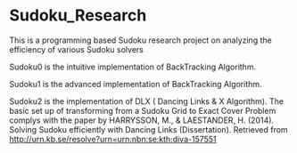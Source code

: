 # Sudoku_Research
This is a programming based Sudoku research project on analyzing the efficiency of various Sudoku solvers

Sudoku0 is the intuitive implementation of BackTracking Algorithm.

Sudoku1 is the advanced implementation of BackTracking Algorithm.

Sudoku2 is the implementation of DLX ( Dancing Links & X Algorithm). The basic set up of transforming from a Sudoku Grid to Exact Cover Problem complys with the paper by HARRYSSON, M., & LAESTANDER, H. (2014). Solving Sudoku efficiently with Dancing Links (Dissertation). Retrieved from http://urn.kb.se/resolve?urn=urn:nbn:se:kth:diva-157551

